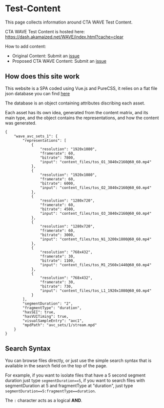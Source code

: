 # Test-Content

This page collects information around CTA WAVE Test Content.

CTA WAVE Test Content is hosted here: https://dash.akamaized.net/WAVE/index.html?cache=clear


How to add content:
* Original Content: Submit an [issue](https://github.com/cta-wave/Test-Content/issues/new&labels=proposed-original)
* Proposed CTA WAVE Content: Submit an [issue](https://github.com/cta-wave/Test-Content/issues/new&labels=proposed-wave-content) 

## How does this site work

This website is a SPA coded using Vue.js and PureCSS, it relies on a flat file json database you can find [here](https://dash.akamaized.net/WAVE/js/app.js)

The database is an object containing attributes discribing each asset.

Each asset has its own idea, generated from the content matrix, and its main type, and the object contains the representations, and how the content was generated.

```
{
    "wave_avc_sets_1": {
        "representations": [
            {
                "resolution": "1920x1080",
                "framerate": 60,
                "bitrate": 7800,
                "input": "content_files/tos_O1_3840x2160@60_60.mp4"
            },
            {
                "resolution": "1920x1080",
                "framerate": 60,
                "bitrate": 6000,
                "input": "content_files/tos_O2_3840x2160@60_60.mp4"
            },
            {
                "resolution": "1280x720",
                "framerate": 60,
                "bitrate": 4500,
                "input": "content_files/tos_O3_3840x2160@60_60.mp4"
            },
            {
                "resolution": "1280x720",
                "framerate": 60,
                "bitrate": 3000,
                "input": "content_files/tos_N1_3200x1800@60_60.mp4"
            },
            {
                "resolution": "768x432",
                "framerate": 30,
                "bitrate": 1100,
                "input": "content_files/tos_M1_2560x1440@60_60.mp4"
            },
            {
                "resolution": "768x432",
                "framerate": 30,
                "bitrate": 730,
                "input": "content_files/tos_L1_1920x1080@60_60.mp4"
            }
        ],
        "segmentDuration": "2",
        "fragmentType": "duration",
        "hasSEI": true,
        "hasVUITiming": true,
        "visualSampleEntry": "avc1",
        "mpdPath": "avc_sets/1/stream.mpd"
    }
}
```

## Search Syntax

You can browse files directly, or just use the simple search syntax that is available in the search field on the top of the page.

For example, if you want to isolate files that have a 5 second segment duration just type `segmentDuration==5`,
if you want to search files with segmentDuration at 5 and fragmentType at "duration", just type `segmentDuration==5:fragmentType==duration`.

The `:` character acts as a logical **AND**.
